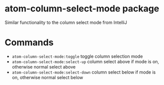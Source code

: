 # atom-column-select-mode package

Similar functionality to the column select mode from IntelliJ

# Commands

* `atom-column-select-mode:toggle` toggle column selection mode
* `atom-column-select-mode:select-up` column select above if mode is on, otherwise normal select above
* `atom-column-select-mode:select-down` column select below if mode is on, otherwise normal select below

